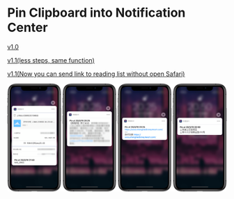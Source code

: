 # Pin Clipboard into Notification Center

[v1.0](https://www.icloud.com/shortcuts/5788d2d989574c7d9b0442bdc9af5b5d)

[v1.1(less steps, same function)](https://www.icloud.com/shortcuts/403f4bfdf5034424846380269ff4490d)

[v1.1(Now you can send link to reading list without open Safari)](https://www.icloud.com/shortcuts/0a0b724fff0a41129028684c27ad2342)

![title](img.PNG)